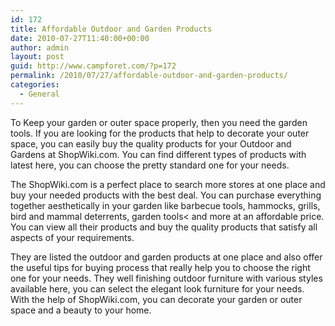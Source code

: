 ```yaml
---
id: 172
title: Affordable Outdoor and Garden Products
date: 2010-07-27T11:40:00+00:00
author: admin
layout: post
guid: http://www.campforet.com/?p=172
permalink: /2010/07/27/affordable-outdoor-and-garden-products/
categories:
  - General
---
```

To Keep your garden or outer space properly, then you need the garden tools. If you are looking for the products that help to decorate your outer space, you can easily buy the quality products for your Outdoor and Gardens at ShopWiki.com. You can find different types of products with latest here, you can choose the pretty standard one for your needs.

The ShopWiki.com is a perfect place to search more stores at one place and buy your needed products with the best deal. You can purchase everything together aesthetically in your garden like barbecue tools, hammocks, grills, bird and mammal deterrents, garden tools< and more at an affordable price. You can view all their products and buy the quality products that satisfy all aspects of your requirements.

They are listed the outdoor and garden products at one place and also offer the useful tips for buying process that really help you to choose the right one for your needs. They well finishing outdoor furniture with various styles available here, you can select the elegant look furniture for your needs. With the help of ShopWiki.com, you can decorate your garden or outer space and a beauty to your home.